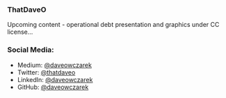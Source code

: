 ### ThatDaveO

Upcoming content - operational debt presentation and graphics under CC license...

### Social Media:
- Medium: [@daveowczarek](https://www.medium.com/daveowczarek)
- Twitter: [@thatdaveo](https://twitter.com/daveowczarek)
- LinkedIn: [@daveowczarek](https://www.linkedin.com/daveowczarek)
- GitHub: [@daveowczarek](https://github.com/daveowczarek)

<!--
**daveowczarek/daveowczarek** is a ✨ _special_ ✨ repository because its `README.md` (this file) appears on your GitHub profile.

Here are some ideas to get you started:

- 🔭 I’m currently working on ...
- 🌱 I’m currently learning ...
- 👯 I’m looking to collaborate on ...
- 🤔 I’m looking for help with ...
- 💬 Ask me about ...
- 📫 How to reach me: ...
- 😄 Pronouns: ...
- ⚡ Fun fact: ...
-->
